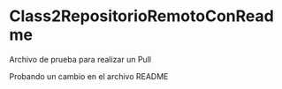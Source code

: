 # Class2RepositorioRemotoConReadme

Archivo de prueba para realizar un Pull

Probando un cambio en el archivo README